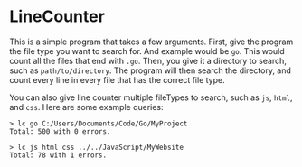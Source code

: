 # LineCounter
This is a simple program that takes a few arguments.
First, give the program the file type you want to search for.
And example would be `go`.
This would count all the files that end with `.go`.
Then, you give it a directory to search, such as `path/to/directory`.
The program will then search the directory, and count every line in every file that has the correct file type.

You can also give line counter multiple fileTypes to search, such as `js`, `html`, and `css`.
Here are some example queries:
```
> lc go C:/Users/Documents/Code/Go/MyProject
Total: 500 with 0 errors.
```
```
> lc js html css ../../JavaScript/MyWebsite
Total: 78 with 1 errors.
```
